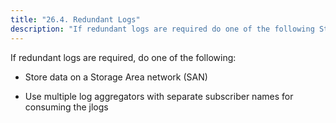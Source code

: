 ```yaml
---
title: "26.4. Redundant Logs"
description: "If redundant logs are required do one of the following Store data on a Storage Area network SAN Use multiple log aggregators with separate subscriber names for consuming the jlogs..."
---
```


If redundant logs are required, do one of the following:

*   Store data on a Storage Area network (SAN)

*   Use multiple log aggregators with separate subscriber names for consuming the jlogs